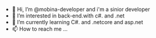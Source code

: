 - 👋 Hi, I’m @mobina-developer and i'm a sinior developer
- 👀 I’m interested in back-end.with c#. and .net
- 🌱 I’m currently learning C#. and .netcore and asp.net
- 📫 How to reach me ...

<!---
mobina-developer/mobina-developer is a ✨ special ✨ repository because its `README.md` (this file) appears on your GitHub profile.
You can click the Preview link to take a look at your changes.
--->
